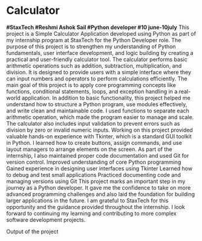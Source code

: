 # Calculator
**#StaxTech
#Reshmi Ashok Sail
#Python developer
#10 june-10july**
This project is a Simple Calculator Application developed using Python as part of my internship program at StaxTech for the Python Developer role. 
The purpose of this project is to strengthen my understanding of Python fundamentals, user interface development, and logic building by creating a practical and user-friendly calculator tool.
The calculator performs basic arithmetic operations such as addition, subtraction, multiplication, and division.
It is designed to provide users with a simple interface where they can input numbers and operators to perform calculations efficiently. 
The main goal of this project is to apply core programming concepts like functions, conditional statements, loops, and exception handling in a real-world application.
In addition to basic functionality, this project helped me understand how to structure a Python program, use modules effectively, and write clean and maintainable code.
I used functions to separate each arithmetic operation, which made the program easier to manage and scale. 
The calculator also includes input validation to prevent errors such as division by zero or invalid numeric inputs.
Working on this project provided valuable hands-on experience with Tkinter, which is a standard GUI toolkit in Python.
I learned how to create buttons, assign commands, and use layout managers to arrange elements on the screen.
As part of the internship, I also maintained proper code documentation and used Git for version control.
Improved understanding of core Python programming
Gained experience in designing user interfaces using Tkinter
Learned how to debug and test small applications
Practiced documenting code and managing versions using Git
This project marks an important step in my journey as a Python developer. It gave me the confidence to take on more advanced programming challenges and also laid the foundation for building larger applications in the future.
I am grateful to StaxTech for this opportunity and the guidance provided throughout the internship. 
I look forward to continuing my learning and contributing to more complex software development projects.

Output of the project


